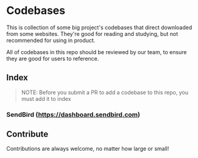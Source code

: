 # Codebases

This is collection of some big project's codebases that direct downloaded from some websites. They're good for reading and studying, but not recommended for using in product.

All of codebases in this repo should be reviewed by our team, to ensure they are good for users to reference.

## Index

> NOTE: Before you submit a PR to add a codebase to this repo, you must add it to index

### SendBird (https://dashboard.sendbird.com)


## Contribute

Contributions are always welcome, no matter how large or small!